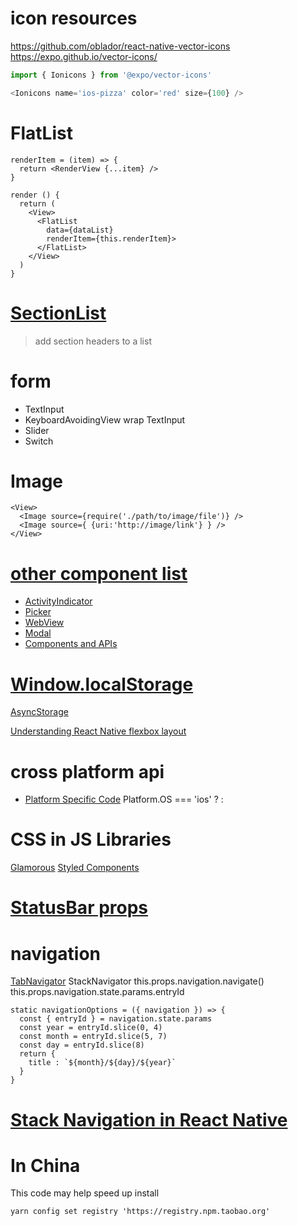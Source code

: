 # icon resources
https://github.com/oblador/react-native-vector-icons
https://expo.github.io/vector-icons/

```javascript
import { Ionicons } from '@expo/vector-icons'

<Ionicons name='ios-pizza' color='red' size={100} />
```

# FlatList
```
renderItem = (item) => {
  return <RenderView {...item} />
}

render () {
  return (
    <View>
      <FlatList
        data={dataList}
        renderItem={this.renderItem}>
      </FlatList>
    </View>
  )
}
```

# [SectionList](https://facebook.github.io/react-native/docs/sectionlist.html)
> add section headers to a list

# form
* TextInput
* KeyboardAvoidingView wrap TextInput
* Slider
* Switch

# Image
```
<View>
  <Image source={require('./path/to/image/file')} />
  <Image source={ {uri:'http://image/link'} } />
</View>
```

# [other component list](https://facebook.github.io/react-native/docs/components-and-apis.html#components-and-apis)
* [ActivityIndicator](https://facebook.github.io/react-native/docs/activityindicator.html)
* [Picker](https://facebook.github.io/react-native/docs/picker.html)
* [WebView](https://facebook.github.io/react-native/docs/webview.html)
* [Modal](https://facebook.github.io/react-native/docs/modal.html)
* [Components and APIs](https://facebook.github.io/react-native/docs/components-and-apis.html)

# [Window.localStorage](https://developer.mozilla.org/en-US/docs/Web/API/Window/localStorage)
[AsyncStorage](https://facebook.github.io/react-native/docs/asyncstorage.html)

[Understanding React Native flexbox layout](https://medium.com/the-react-native-log/understanding-react-native-flexbox-layout-7a528200afd4)
# cross platform api
* [Platform Specific Code](https://facebook.github.io/react-native/docs/platform-specific-code.html)
Platform.OS === 'ios'
  ? <Ionicons name='ios-pizza' size={100} color='red' />
  : <Ionicons name='md-pizza' size={100} color='red' />

# CSS in JS Libraries
[Glamorous](https://github.com/robinpowered/glamorous-native)
[Styled Components](https://github.com/styled-components/styled-components)

# [StatusBar props](https://facebook.github.io/react-native/docs/statusbar.html#props)

# navigation
[TabNavigator](https://reactnavigation.org/docs/navigators/tab)
StackNavigator
this.props.navigation.navigate()
this.props.navigation.state.params.entryId
```
static navigationOptions = ({ navigation }) => {
  const { entryId } = navigation.state.params
  const year = entryId.slice(0, 4)
  const month = entryId.slice(5, 7)
  const day = entryId.slice(8)
  return {
    title : `${month}/${day}/${year}`
  }
}
```
# [Stack Navigation in React Native](https://medium.com/@swathylenjini/stack-navigation-in-react-native-2cd00374ff3a)

# In China
This code may help speed up install
```
yarn config set registry 'https://registry.npm.taobao.org'
```
